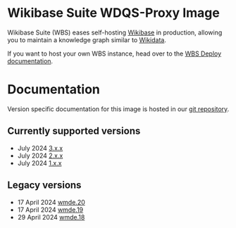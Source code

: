 # Wikibase Suite WDQS-Proxy Image

Wikibase Suite (WBS) eases self-hosting [Wikibase](https://wikiba.se) in production, allowing you to maintain a knowledge graph similar to [Wikidata](https://www.wikidata.org/wiki/Wikidata:Main_Page).

If you want to host your own WBS instance, head over to the [WBS Deploy documentation](https://github.com/wmde/wikibase-release-pipeline/blob/main/deploy/README.md).

# Documentation

Version specific documentation for this image is hosted in our [git repository](https://github.com/wmde/wikibase-release-pipeline/).

## Currently supported versions

- July 2024 [3.x.x](https://github.com/wmde/wikibase-release-pipeline/blob/deploy-3/build/WDQS-proxy/README.md)
- July 2024 [2.x.x](https://github.com/wmde/wikibase-release-pipeline/blob/deploy-2/build/WDQS-proxy/README.md)
- July 2024 [1.x.x](https://github.com/wmde/wikibase-release-pipeline/blob/deploy-1/build/WDQS-proxy/README.md)

## Legacy versions

- 17 April 2024 [wmde.20](https://github.com/wmde/wikibase-release-pipeline/blob/wmde.20/build/WDQS-proxy/README.md)
- 17 April 2024 [wmde.19](https://github.com/wmde/wikibase-release-pipeline/blob/wmde.19/build/WDQS-proxy/README.md)
- 29 April 2024 [wmde.18](https://github.com/wmde/wikibase-release-pipeline/blob/wmde.18/build/WDQS-proxy/README.md)
